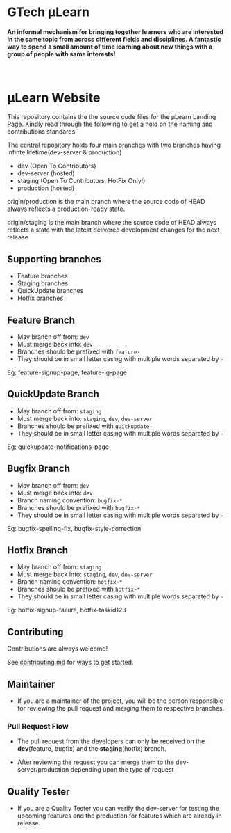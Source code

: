 # GTech µLearn

#### An informal mechanism for bringing together learners who are interested in the same topic from across different fields and disciplines. A fantastic way to spend a small amount of time learning about new things with a group of people with same interests!

<br/>

# µLearn Website

This repository contains the the source code files for the µLearn Landing Page. Kindly read through the following to get a hold on the naming and contributions standards

The central repository holds four main branches with two branches having infinte lifetime(dev-server & production)

- dev (Open To Contributors)
- dev-server (hosted)
- staging (Open To Contributors, HotFix Only!)
- production (hosted)

origin/production is the main branch where the source code of HEAD always reflects a production-ready state.

origin/staging is the main branch where the source code of HEAD always reflects a state with the latest delivered development changes for the next release

## Supporting branches

- Feature branches
- Staging branches
- QuickUpdate branches
- Hotfix branches

## Feature Branch

- May branch off from: `dev`
- Must merge back into: `dev`
- Branches should be prefixed with `feature-`
- They should be in small letter casing with multiple words separated by `-`

Eg: feature-signup-page, feature-ig-page

## QuickUpdate Branch

- May branch off from: `staging`
- Must merge back into: `staging`, `dev`, `dev-server`
- Branches should be prefixed with `quickupdate-`
- They should be in small letter casing with multiple words separated by `-`

Eg: quickupdate-notifications-page

## Bugfix Branch

- May branch off from: `dev`
- Must merge back into: `dev`
- Branch naming convention: `bugfix-*`
- Branches should be prefixed with `bugfix-*`
- They should be in small letter casing with multiple words separated by `-`

Eg: bugfix-spelling-fix, bugfix-style-correction

## Hotfix Branch

- May branch off from: `staging`
- Must merge back into: `staging`, `dev`, `dev-server`
- Branch naming convention: `hotfix-*`
- Branches should be prefixed with `hotfix-*`
- They should be in small letter casing with multiple words separated by `-`

Eg: hotfix-signup-failure, hotfix-taskid123


## Contributing

Contributions are always welcome!

See [contributing.md](/contributing.md) for ways to get started.

## Maintainer

- If you are a maintainer of the project, you will be the person responsible for reviewing the pull request and merging them to respective branches.

### Pull Request Flow

- The pull request from the developers can only be received on the **dev**(feature, bugfix) and the **staging**(hotfix) branch.

- After reviewing the request you can merge them to the dev-server/production depending upon the type of request

## Quality Tester

- If you are a Quality Tester you can verify the dev-server for testing the upcoming features and the production for features which are already in release.
